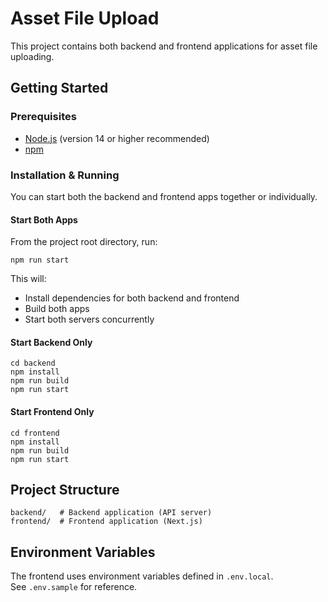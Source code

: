 # Asset File Upload

This project contains both backend and frontend applications for asset file uploading.

## Getting Started

### Prerequisites

- [Node.js](https://nodejs.org/) (version 14 or higher recommended)
- [npm](https://www.npmjs.com/)

### Installation & Running

You can start both the backend and frontend apps together or individually.

#### Start Both Apps

From the project root directory, run:

```
npm run start
```

This will:

- Install dependencies for both backend and frontend
- Build both apps
- Start both servers concurrently

#### Start Backend Only

```
cd backend
npm install
npm run build
npm run start
```

#### Start Frontend Only

```
cd frontend
npm install
npm run build
npm run start
```

## Project Structure

```
backend/   # Backend application (API server)
frontend/  # Frontend application (Next.js)
```

## Environment Variables

The frontend uses environment variables defined in `.env.local`.  
See `.env.sample` for reference.

# 